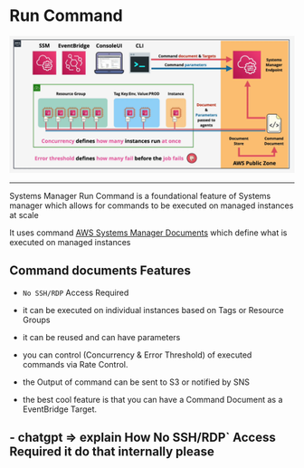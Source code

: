 # Run Command

![alt text](image-4.png)

---

Systems Manager Run Command is a foundational feature of Systems manager which allows for commands to be executed on managed instances at scale

It uses command [AWS Systems Manager Documents](https://docs.aws.amazon.com/systems-manager/latest/userguide/documents.html) which define what is executed on managed instances

## Command documents Features

- `No SSH/RDP` Access Required

- it can be executed on individual instances based on Tags or Resource Groups
- it can be reused and can have parameters
- you can control (Concurrency & Error Threshold) of executed commands via Rate Control.
- the Output of command can be sent to S3 or notified by SNS
- the best cool feature is that you can have a Command Document as a EventBridge Target.

## - chatgpt => explain How No SSH/RDP` Access Required it do that internally please
